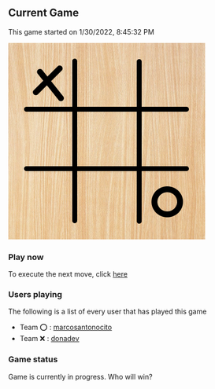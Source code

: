 ## Current Game

This game started on 1/30/2022, 8:45:32 PM

![alt text](https://github.com/donadev/TicTacToe/blob/main/games/current/cachebypass/1643617915042.png?raw=true)

### Play now
To execute the next move, click [here](https://github.com/donadev/TicTacToe/issues/new?title=x%20%24&body=%0A%23%23%23%20Instructions%0A%0APlease%20replace%20in%20the%20title%20the%20char%20%22%24%22%20with%20the%20index%20of%20your%20move%2C%20following%20the%20schema%3A%0A%0A%7C%20x%20%7C%202%20%7C%203%20%20%7C%0A%7C%20%3A-%3A%20%7C%20%3A-%3A%20%7C%20%3A-%3A%20%7C%0A%7C%204%20%7C%205%20%7C%206%20%7C%0A%7C%207%20%7C%208%20%7C%20o%20%7C%0A%0A%23%23%23%20Rules%0A-%20if%20you%20break%20the%20game%20rules%2C%20the%20move%20will%20not%20be%20applied.%0A-%20If%20the%20move%20is%20authorized%2C%20it%20will%20display%20with%20your%20name%20on%20the%20readme%20in%20approx%2020%20seconds.%0A)

### Users playing
The following is a list of every user that has played this game
- Team ⭕️ : [marcosantonocito](https://github.com/marcosantonocito)
- Team ❌ : [donadev](https://github.com/donadev)


### Game status
Game is currently in progress. Who will win?
